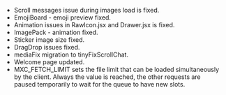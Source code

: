 - Scroll messages issue during images load is fixed.
- EmojiBoard - emoji preview fixed.
- Animation issues in RawIcon.jsx and Drawer.jsx is fixed.
- ImagePack - animation fixed.
- Sticker image size fixed.
- DragDrop issues fixed.
- mediaFix migration to tinyFixScrollChat.
- Welcome page updated.
- MXC_FETCH_LIMIT sets the file limit that can be loaded simultaneously by the client. Always the value is reached, the other requests are paused temporarily to wait for the queue to have new slots.

